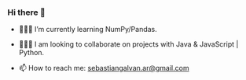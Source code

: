 ### Hi there 👋
<!-- **SebasGalvan/SebasGalvan** is a ✨ _special_ ✨ repository because its `README.md` (this file) appears on your GitHub profile. -->

<!-- - 📗 I am currently working on a book app -->
- 👨🏻‍💻 I’m currently learning NumPy/Pandas.
- 👨🏻‍🌾 I am looking to collaborate on projects with Java & JavaScript | Python.

- 📫 How to reach me: sebastiangalvan.ar@gmail.com
